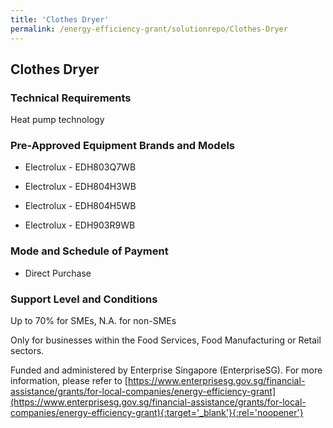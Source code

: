 ```yaml
---
title: 'Clothes Dryer'
permalink: /energy-efficiency-grant/solutionrepo/Clothes-Dryer
---
```


## Clothes Dryer

### Technical Requirements

Heat pump technology


### Pre-Approved Equipment Brands and Models

- Electrolux - EDH803Q7WB

- Electrolux - EDH804H3WB

- Electrolux - EDH804H5WB

- Electrolux - EDH903R9WB


### Mode and Schedule of Payment 

- Direct Purchase

### Support Level and Conditions

Up to 70% for SMEs, N.A. for non-SMEs

Only for businesses within the Food Services, Food Manufacturing or Retail sectors.

Funded and administered by Enterprise Singapore (EnterpriseSG). For more information, please refer to [https://www.enterprisesg.gov.sg/financial-assistance/grants/for-local-companies/energy-efficiency-grant](https://www.enterprisesg.gov.sg/financial-assistance/grants/for-local-companies/energy-efficiency-grant){:target='_blank'}{:rel='noopener'}

<script src='/jquery/resize-tables.js'></script>
